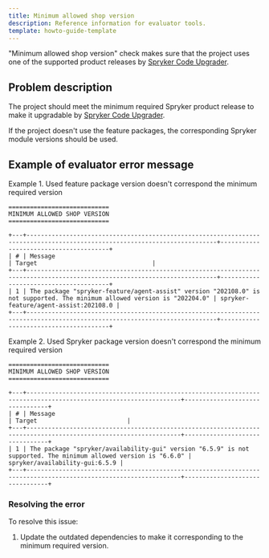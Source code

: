 ```yaml
---
title: Minimum allowed shop version
description: Reference information for evaluator tools.
template: howto-guide-template
---
```


"Minimum allowed shop version" check makes sure that the project uses one of the supported product releases by [Spryker Code Upgrader](/docs/scu/dev/onboard-to-spryker-code-upgrader/prepare-a-project-for-spryker-code-upgrader.html).

## Problem description

The project should meet the minimum required Spryker product release to make it upgradable by [Spryker Code Upgrader](/docs/scu/dev/onboard-to-spryker-code-upgrader/prepare-a-project-for-spryker-code-upgrader.html). 

If the project doesn't use the feature packages, the corresponding Spryker module versions should be used.

## Example of evaluator error message

Example 1. Used feature package version doesn't correspond the minimum required version

```shell
============================
MINIMUM ALLOWED SHOP VERSION
============================

+---+---------------------------------------------------------------------------------------------------------------------------+---------------------------------------+
| # | Message                                                                                                                   | Target                                |
+---+---------------------------------------------------------------------------------------------------------------------------+---------------------------------------+
| 1 | The package "spryker-feature/agent-assist" version "202108.0" is not supported. The minimum allowed version is "202204.0" | spryker-feature/agent-assist:202108.0 |
+---+---------------------------------------------------------------------------------------------------------------------------+---------------------------------------+
```

Example 2. Used Spryker package version doesn't correspond the minimum required version

```shell
============================
MINIMUM ALLOWED SHOP VERSION
============================

+---+-----------------------------------------------------------------------------------------------------------------+--------------------------------+
| # | Message                                                                                                         | Target                         |
+---+-----------------------------------------------------------------------------------------------------------------+--------------------------------+
| 1 | The package "spryker/availability-gui" version "6.5.9" is not supported. The minimum allowed version is "6.6.0" | spryker/availability-gui:6.5.9 |
+---+-----------------------------------------------------------------------------------------------------------------+--------------------------------+
```

### Resolving the error

To resolve this issue:

1. Update the outdated dependencies to make it corresponding to the minimum required version.
